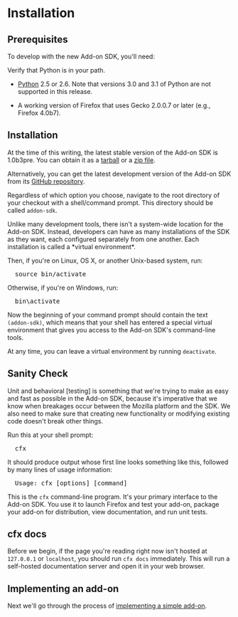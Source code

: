 # Installation #

## Prerequisites ##

To develop with the new Add-on SDK, you'll need:

<span class="aside">
Verify that Python is in your path.
</span>

* [Python] 2.5 or 2.6. Note that versions 3.0 and 3.1 of Python are not
  supported in this release.

* A working version of Firefox that uses Gecko 2.0.0.7 or later
  (e.g., Firefox 4.0b7).

  [Python]: http://www.python.org/
  [XULRunner SDK]: https://developer.mozilla.org/en/Gecko_SDK

## Installation ##

At the time of this writing, the latest stable version of the Add-on
SDK is 1.0b3pre. You can obtain it as a [tarball] or a [zip file].

Alternatively, you can get the latest development version of the
Add-on SDK from its
[GitHub repository](https://github.com/mozilla/addon-sdk).

Regardless of which option you choose, navigate to the root directory
of your checkout with a shell/command prompt. This directory should
be called `addon-sdk`.

<span class="aside">
Unlike many development tools, there isn't a system-wide location for
the Add-on SDK. Instead, developers can have as many installations of
the SDK as they want, each configured separately from one
another. Each installation is called a *virtual environment*.
</span>

Then, if you're on Linux, OS X, or another Unix-based system, run:

<pre>
  source bin/activate
</pre>

Otherwise, if you're on Windows, run:

<pre>
  bin\activate
</pre>

Now the beginning of your command prompt should contain the text
`(addon-sdk)`, which means that your shell has entered a special
virtual environment that gives you access to the Add-on SDK's
command-line tools.

At any time, you can leave a virtual environment by running
`deactivate`.

  [tarball]: https://ftp.mozilla.org/pub/mozilla.org/labs/jetpack/jetpack-sdk-latest.tar.gz
  [zip file]: https://ftp.mozilla.org/pub/mozilla.org/labs/jetpack/jetpack-sdk-latest.zip

## Sanity Check ##

<span class="aside">
Unit and behavioral [testing] is something that
we're trying to make as easy and fast as possible in the Add-on SDK,
because it's imperative that we know when breakages occur between the
Mozilla platform and the SDK. We also need to make sure that creating
new functionality or modifying existing code doesn't break other
things.

  [testing]: http://www.mindview.net/WebLog/log-0025
</span>

Run this at your shell prompt:

<pre>
  cfx
</pre>

It should produce output whose first line looks something like this, followed by
many lines of usage information:

<pre>
  Usage: cfx [options] [command]
</pre>

This is the `cfx` command-line program.  It's your primary interface to the
Add-on SDK.  You use it to launch Firefox and test your add-on, package your
add-on for distribution, view documentation, and run unit tests.

## cfx docs ##

Before we begin, if the page you're reading right now isn't hosted at
`127.0.0.1` or `localhost`, you should run `cfx docs`
immediately. This will run a self-hosted documentation server and open
it in your web browser.

## Implementing an add-on ##

Next we'll go through the process of [implementing a
simple add-on](/dev-guide/addon-development/implementing-simple-addon).
